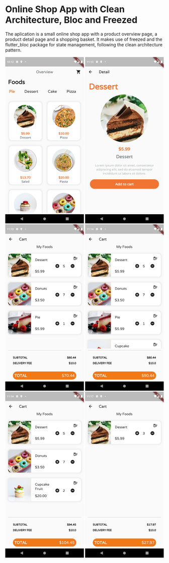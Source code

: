 # Online Shop App with Clean Architecture, Bloc and Freezed

The aplication is a small online shop app with a product overview page, a product detail page and a shopping basket. 
It makes use of freezed and the flutter_bloc package for state management, following the clean architecture pattern.

<p float="left">
  <img src="web/icons/cart_1.png" width="250" />
  <img src="web/icons/cart_2.png" width="250" />
  <img src="web/icons/cart_3.png" width="250" />
  <img src="web/icons/cart_4.png" width="250" />
  <img src="web/icons/cart_5.png" width="250" />
  <img src="web/icons/cart_6.png" width="250" />
